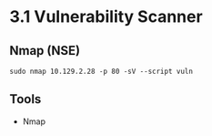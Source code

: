 
# 3.1 Vulnerability Scanner

## Nmap (NSE)

```shell-session
sudo nmap 10.129.2.28 -p 80 -sV --script vuln
```

## Tools

- Nmap